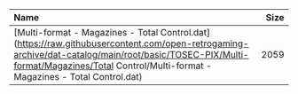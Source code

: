 |Name|Size|
|:---|---:|
|[Multi-format - Magazines - Total Control.dat](https://raw.githubusercontent.com/open-retrogaming-archive/dat-catalog/main/root/basic/TOSEC-PIX/Multi-format/Magazines/Total Control/Multi-format - Magazines - Total Control.dat)|2059|
